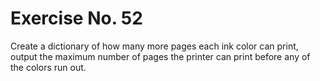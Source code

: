 # Exercise No. 52

Create a dictionary of how many more pages each ink color can print, output the maximum number of pages the printer can print before any of the colors run out.